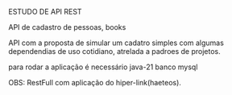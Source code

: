 ESTUDO DE API REST

API de cadastro de pessoas, books

API com a proposta de simular um cadatro simples com algumas dependendias de uso cotidiano, atrelada a padroes de projetos.

para rodar a aplicação é necessário java-21 banco mysql

OBS: RestFull com aplicação do hiper-link(haeteos).
